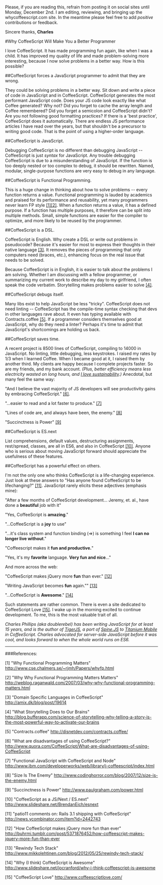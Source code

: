 Please, if you are reading this, refrain from posting it on social sites until Monday, December 2nd.  I am editing, reviewing, and bringing up the whycoffeescript.com site.  In the meantime please feel free to add *positive* contributions or feedback.

Sincere thanks, **Charles**



#Why CoffeeScript Will Make You a Better Programmer

I love CoffeeScript.  It has made programming fun again, like when I was a child.  It has improved my quality of life and made problem-solving more interesting, because I now solve problems in a better way.  How is this possible?


##CoffeeScript forces a JavaScript programmer to admit that they are wrong.

They could be solving problems in a better way.  Sit down and write a piece of code in JavaScript and in CoffeeScript.  CoffeeScript generates the most performant JavaScript code.  Does your JS code look exactly like what Coffee generated?  Why not?  Did you forget to cache the array length and Coffee remembered?  Did you forget a semicolon and CoffeeScript didn't?  Are you not following good formatting practices?  If there is a 'best practice', CoffeeScript does it automatically.  There are endless JS performance articles I have read over the years, but that shouldn't be a precursor to writing good code.  That is the point of using a higher-order language.


##CoffeeScript is JavaScript.

Debugging CoffeeScript is no different than debugging JavaScript -- CoffeeScript is just *syntax* for JavaScript.  Any trouble debugging CoffeeScript is due to a misunderstanding of  JavaScript.  If the function is too deeply nested or too complex to debug, it should be rewritten.  Named, modular, single-purpose functions are very easy to debug in any language.


##CoffeeScript is Functional Programming.

This is a huge change in thinking about how to solve problems -- every function returns a value.  Functional programming is lauded by academics and praised for its performance and reusability, yet many programmers never learn FP style [\[1\]](http://www.cse.chalmers.se/~rjmh/Papers/whyfp.html "Why Functional Programming Matters")[\[2\]](http://weblog.raganwald.com/2007/03/why-why-functional-programming-matters.html "Why Why Functional Programming Matters Matters").  When a function returns a value, it has a defined purpose.  If a function has multiple purposes, it therefore can be split into multiple methods.  Small, simple functions are easier for the compiler to optimize, and more likely to be reused by the programmer.


##CoffeeScript is a DSL.

CoffeeScript is English.  Why create a DSL or write out problems in pseudocode?  Because it's easier for most to express their thoughts in their native language [\[3\]](http://amix.dk/blog/post/19614 "Domain Specific Languages in CoffeeScript").  It removes the pieces of programming that only computers need (braces, etc.), enhancing focus on the real issue that needs to be solved.

Because CoffeeScript is in English, it is easier to talk about the problems I am solving.  Whether I am discussing with a fellow programmer, or summarizing my current work to describe my day to my girlfriend, I often speak the code verbatim.  Storytelling makes problems easier to solve [\[4\]](http://blog.bufferapp.com/science-of-storytelling-why-telling-a-story-is-the-most-powerful-way-to-activate-our-brains "What Storytelling Does to Our Brains").


##CoffeeScript debugs itself.

Many libs exist to help JavaScript be less "tricky".  CoffeeScript does not need linting -- CoffeeScript has the compile-time syntax checking that devs in other languages rave about.  It even has typing available with Contracts.coffee [\[5\]](http://disnetdev.com/contracts.coffee/ "Contracts.coffee").  If a programmer considers themselves good at JavaScript, why do they need a linter?  Perhaps it's time to admit that JavaScript's shortcomings are holding us back.


##CoffeeScript saves time.

A recent project is 8500 lines of CoffeeScript, compiling to 14000 in JavaScript.  No linting, little debugging, less keystrokes.  I raised my rates by 1/3 when I learned Coffee.  When I became good at it, I raised them by another third.  My clients are happy because I complete projects faster.  So are my friends, and my bank account.  *(Plus, better efficiency means less electricity wasted on long hours, and [I love sustainability](http://designersaccord.com).)*  Anecdotal, but many feel the same way:

"And I believe the vast majority of JS developers will see productivity gains by embracing CoffeeScript." [\[6\]](http://www.quora.com/CoffeeScript/What-are-disadvantages-of-using-CoffeeScript "What are disadvantages of using CoffeeScript?").

"...easier to read and a lot faster to produce." [\[7\]](http://www.ibm.com/developerworks/web/library/j-coffeescript/index.html "Functional JavaScript with CoffeeScript and Node")

"Lines of code are, and always have been, the enemy." [\[8\]](http://www.codinghorror.com/blog/2007/12/size-is-the-enemy.html "Size Is The Enemy")

"Succinctness is Power" [\[9\]](http://www.paulgraham.com/power.html "Succinctness is Power")


##CoffeeScript is ES.next

List comprehensions, default values, destructuring assignments, rest/spread, classes, are all in ES6, and also in CoffeeScript [\[10\]](http://www.slideshare.net/BrendanEich/esnext "CoffeeScript as a JS/Next / ES.next").  Anyone who is serious about moving JavaScript forward should appreciate the usefulness of these features.


##CoffeeScript has a powerful effect on others.

I'm not the only one who thinks CoffeeScript is a life-changing experience.  Just look at these answers to "Has anyone found CoffeeScript to be lifechanging?" [\[11\]](http://news.ycombinator.com/item?id=2442743 "patio11 comments on: Rails 3.1 shipping with CoffeeScript").  JavaScript rarely elicits these adjectives (emphasis mine):

"After a few months of CoffeeScript development... Jeremy, et. al., have done a **beautiful** job with it"

"Yes, CoffeeScript is **amazing**."

"...CoffeeScript is a **joy** to use"

"...it's class system and function binding (=>) is something I feel **I can no longer live without**."

"Coffeescript makes it **fun and productive.**"

"Yes, it's my **favorite** language. **Very fun and nice**..."

And more across the web:

"CoffeeScript makes jQuery more **fun** than ever." [\[12\]](http://buhrmi.tumblr.com/post/5371876452/how-coffeescript-makes-jquery-more-fun-than-ever "How CoffeeScript makes jQuery more fun than ever") 

"Writing JavaScript becomes **fun** again."" [\[13\]](http://www.mikkolehtinen.com/blog/2012/05/25/rewindy-tech-stack/ "Rewindy Tech Stack")

"...CoffeeScript is **Awesome**." [\[14\]](http://www.slideshare.net/jocranford/why-i-think-coffeescript-is-awesome "Why (I think) CoffeeScript is Awesome")

Such statements are rather common.  There is even a site dedicated to CoffeeScript Love [\[15\]](http://www.coffeescriptlove.com/ "CoffeeScript Love").  I wake up in the morning excited to continue development.  To me, this is the most valuable trait of all.



*Charles Phillips (aka doublerebel) has been writing JavaScript for at least 15 years, and is the author of [TigerJS](http://tigerjs.com), a port of [Spine.JS](http://spinejs.com) to [Titanium Mobile](http://appcelerator.com) in CoffeeScript.  Charles advocated for server-side JavaScript before it was cool, and looks forward to when the whole world runs on ES6.*

-----------------------------
###References:

[1] "Why Functional Programming Matters" http://www.cse.chalmers.se/~rjmh/Papers/whyfp.html

[2] "Why Why Functional Programming Matters Matters" http://weblog.raganwald.com/2007/03/why-why-functional-programming-matters.html

[3] "Domain Specific Languages in CoffeeScript" http://amix.dk/blog/post/19614

[4] "What Storytelling Does to Our Brains" http://blog.bufferapp.com/science-of-storytelling-why-telling-a-story-is-the-most-powerful-way-to-activate-our-brains

[5] "Contracts.coffee" http://disnetdev.com/contracts.coffee/

[6] "What are disadvantages of using CoffeeScript?" http://www.quora.com/CoffeeScript/What-are-disadvantages-of-using-CoffeeScript

[7] "Functional JavaScript with CoffeeScript and Node" http://www.ibm.com/developerworks/web/library/j-coffeescript/index.html

[8] "Size Is The Enemy" http://www.codinghorror.com/blog/2007/12/size-is-the-enemy.html

[9] "Succinctness is Power" http://www.paulgraham.com/power.html

[10] "CoffeeScript as a JS/Next / ES.next" http://www.slideshare.net/BrendanEich/esnext

[11] "patio11 comments on: Rails 3.1 shipping with CoffeeScript" http://news.ycombinator.com/item?id=2442743

[12] "How CoffeeScript makes jQuery more fun than ever" http://buhrmi.tumblr.com/post/5371876452/how-coffeescript-makes-jquery-more-fun-than-ever

[13] "Rewindy Tech Stack" http://www.mikkolehtinen.com/blog/2012/05/25/rewindy-tech-stack/

[14] "Why (I think) CoffeeScript is Awesome" http://www.slideshare.net/jocranford/why-i-think-coffeescript-is-awesome

[15] "CoffeeScript Love" http://www.coffeescriptlove.com/